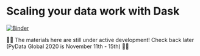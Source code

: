 # Scaling your data work with Dask

[![Binder](https://mybinder.org/badge_logo.svg)](https://mybinder.org/v2/gh/coiled/pydata-global-dask/master?urlpath=lab)

🚨🚨 The materials here are still under active development! Check back later (PyData Global 2020 is November 11th - 15th) 🚨🚨